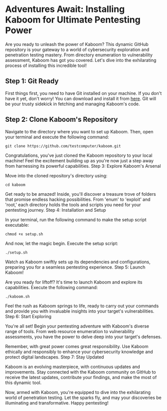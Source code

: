 # Adventures Await: Installing Kaboom for Ultimate Pentesting Power

Are you ready to unleash the power of Kaboom? This dynamic GitHub repository is your gateway to a world of cybersecurity exploration and penetration testing mastery. From directory enumeration to vulnerability assessment, Kaboom has got you covered. Let's dive into the exhilarating process of installing this incredible tool!

## Step 1: Git Ready

First things first, you need to have Git installed on your machine. If you don't have it yet, don't worry! You can download and install it from [here](https://git-scm.com/downloads). Git will be your trusty sidekick in fetching and managing Kaboom's code.

## Step 2: Clone Kaboom's Repository

Navigate to the directory where you want to set up Kaboom. Then, open your terminal and execute the following command:


    git clone https://github.com/testcomputer/kaboom.git


Congratulations, you've just cloned the Kaboom repository to your local machine! Feel the excitement building up as you're now just a step away from harnessing its powerful capabilities.
Step 3: Explore Kaboom's Arsenal

Move into the cloned repository's directory using:


    
    cd kaboom

Get ready to be amazed! Inside, you'll discover a treasure trove of folders that promise endless hacking possibilities. From 'enum' to 'exploit' and 'root,' each directory holds the tools and scripts you need for your pentesting journey.
Step 4: Installation and Setup

In your terminal, run the following command to make the setup script executable:

    
    chmod +x setup.sh

And now, let the magic begin. Execute the setup script:

    
    ./setup.sh

Watch as Kaboom swiftly sets up its dependencies and configurations, preparing you for a seamless pentesting experience.
Step 5: Launch Kaboom!

Are you ready for liftoff? It's time to launch Kaboom and explore its capabilities. Execute the following command:
    
    ./kaboom.sh

Feel the rush as Kaboom springs to life, ready to carry out your commands and provide you with invaluable insights into your target's vulnerabilities.
Step 6: Start Exploring

You're all set! Begin your pentesting adventure with Kaboom's diverse range of tools. From web resource enumeration to vulnerability assessments, you have the power to delve deep into your target's defenses.

Remember, with great power comes great responsibility. Use Kaboom ethically and responsibly to enhance your cybersecurity knowledge and protect digital landscapes.
Step 7: Stay Updated

Kaboom is an evolving masterpiece, with continuous updates and improvements. Stay connected with the Kaboom community on GitHub to receive the latest updates, contribute your findings, and make the most of this dynamic tool.

Now, armed with Kaboom, you're equipped to dive into the exhilarating world of penetration testing. Let the sparks fly, and may your discoveries be illuminating and transformative. Happy pentesting!

